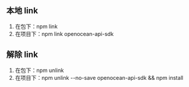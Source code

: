 ## 本地 link
1. 在包下：npm link
2. 在项目下：npm link openocean-api-sdk

## 解除 link
1. 在包下：npm unlink
2. 在项目下：npm unlink --no-save openocean-api-sdk && npm install


